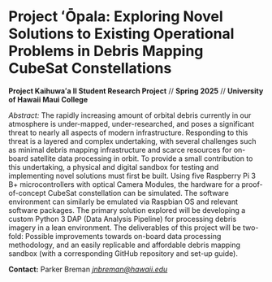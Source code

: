 # Project ʻŌpala: Exploring Novel Solutions to Existing Operational Problems in Debris Mapping CubeSat Constellations

**Project Kaihuwaʻa II Student Research Project** // **Spring 2025** // **University of Hawaii Maui College**

*Abstract:*
The rapidly increasing amount of orbital debris currently in our atmosphere is under-mapped, under-researched, and poses a significant threat to nearly all aspects of modern infrastructure. Responding to this threat is a layered and complex undertaking, with several challenges such as minimal debris mapping infrastructure and scarce resources for on-board satellite data processing in orbit. To provide a small contribution to this undertaking, a physical and digital sandbox for testing and implementing novel solutions must first be built. Using five Raspberry Pi 3 B+ microcontrollers with optical Camera Modules, the hardware for a proof-of-concept CubeSat constellation can be simulated. The software environment can similarly be emulated via Raspbian OS and relevant software packages. The primary solution explored will be developing a custom Python 3 DAP (Data Analysis Pipeline) for processing debris imagery in a lean environment. The deliverables of this project will be two-fold: Possible improvements towards on-board data processing methodology, and an easily replicable and affordable debris mapping sandbox (with a corresponding GitHub repository and set-up guide).

**Contact:**
Parker Breman 
*jnbreman@hawaii.edu*

